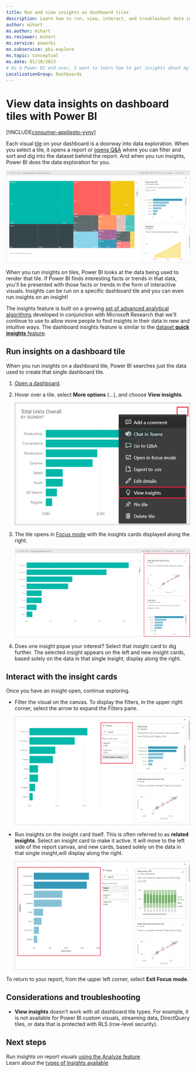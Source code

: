 ```yaml
---
title: Run and view insights on dashboard tiles
description: Learn how to run, view, interact, and troubleshoot data insights on a dashboard title with Power BI.
author: mihart
ms.author: mihart
ms.reviewer: mihart
ms.service: powerbi
ms.subservice: pbi-explore
ms.topic: conceptual
ms.date: 01/10/2023
# As a Power BI end user, I want to learn how to get insights about my dashboard tiles.
LocalizationGroup: Dashboards
---
```

# View data insights on dashboard tiles with Power BI

[!INCLUDE[consumer-appliesto-yyny](../includes/consumer-appliesto-yyny.md)]

Each visual [tile](end-user-tiles.md) on your dashboard is a doorway into data exploration. When you select a tile, it opens a report or [opens Q&A](end-user-q-and-a.md) where you can filter and sort and dig into the dataset behind the report. And when you run insights, Power BI does the data exploration for you.

[![Screenshot of the insights of a dashboard tile.](./media/end-user-insights/power-bi-insight.png)](./media/end-user-insights/power-bi-insight.png#lightbox)

When you run insights on tiles, Power BI looks at the data being used to render that tile. If Power BI finds interesting facts or trends in that data, you'll be presented with those facts or trends in the form of interactive visuals. Insights can be run on a specific dashboard tile and you can even run insights on an insight!

The insights feature is built on a growing [set of advanced analytical algorithms](end-user-insight-types.md) developed in conjunction with Microsoft Research that we'll continue to use to allow more people to find insights in their data in new and intuitive ways. The dashboard insights feature is similar to the [dataset **quick insights** feature](../create-reports/service-insights.md).

## Run insights on a dashboard tile
When you run insights on a dashboard tile, Power BI searches just the data used to create that single dashboard tile. 

1. [Open a dashboard](end-user-dashboards.md).
2. Hover over a tile. select **More options** (...), and choose **View insights**. 

    ![Screenshot showing selection of ellipsis displays dropdown](./media/end-user-insights/power-bi-hover.png)


3. The tile opens in [Focus mode](end-user-focus.md) with the insights cards displayed along the right.    
   
    [![Screenshot of insights cards.](./media/end-user-insights/power-bi-insights-tiles.png)](./media/end-user-insights/power-bi-insights-tiles-expanded.png#lightbox)
4. Does one insight pique your interest? Select that insight card to dig further. The selected insight appears on the left and new insight cards, based solely on the data in that single insight, display along the right.    

## Interact with the insight cards

Once you have an insight open, continue exploring.

   * Filter the visual on the canvas.  To display the filters, in the upper right corner, select the arrow to expand the Filters pane.

      [![Insight with Filters menu expanded.](./media/end-user-insights/power-bi-filter.png)](./media/end-user-insights/power-bi-filter-expanded.png#lightbox)
   
   * Run insights on the insight card itself. This is often referred to as **related insights**. Select an insight card to make it active. It will move to the left side of the report canvas, and new cards, based solely on the data in that single insight,will  display along the right.
   
      [![Related insight and Filters menu expanded.](./media/end-user-insights/power-bi-insights-card.png)](./media/end-user-insights/power-bi-insights-card-expanded.png#lightbox)
   
     
To return to your report, from the upper left corner, select **Exit Focus mode**.

## Considerations and troubleshooting
- **View insights** doesn't work with all dashboard tile types. For example, it is not available for Power BI custom visuals, streaming data, DirectQuery tiles, or data that is protected with RLS (row-level security).<!--[Power BI visuals](end-user-custom-visuals.md)-->


## Next steps

Run insights on report visuals [using the Analyze feature](end-user-analyze-visuals.md)    
Learn about the [types of Insights available](end-user-insight-types.md)
